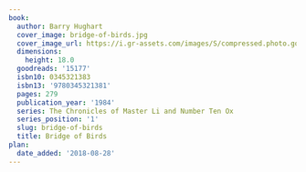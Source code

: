 ```yaml
---
book:
  author: Barry Hughart
  cover_image: bridge-of-birds.jpg
  cover_image_url: https://i.gr-assets.com/images/S/compressed.photo.goodreads.com/books/1327940289l/15177._SY160_.jpg
  dimensions:
    height: 18.0
  goodreads: '15177'
  isbn10: 0345321383
  isbn13: '9780345321381'
  pages: 279
  publication_year: '1984'
  series: The Chronicles of Master Li and Number Ten Ox
  series_position: '1'
  slug: bridge-of-birds
  title: Bridge of Birds
plan:
  date_added: '2018-08-28'
---
```

